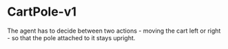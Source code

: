 # CartPole-v1
The agent has to decide between two actions - moving the cart left or right - so that the pole attached to it stays upright. 
